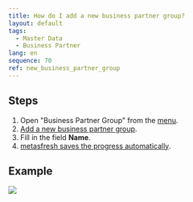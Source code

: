 ```yaml
---
title: How do I add a new business partner group?
layout: default
tags:
  - Master Data
  - Business Partner
lang: en
sequence: 70
ref: new_business_partner_group
---
```


## Steps
1. Open "Business Partner Group" from the [menu](Menu).
1. [Add a new business partner group](New_Record_Window).
1. Fill in the field **Name**.
1. [metasfresh saves the progress automatically](Saveindicator).

## Example
![](assets/New_business_partner_group.gif)
